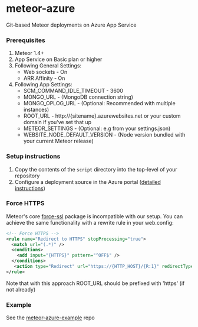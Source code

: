 # meteor-azure

Git-based Meteor deployments on Azure App Service

### Prerequisites

1. Meteor 1.4+
2. App Service on Basic plan or higher
3. Following General Settings:
    * Web sockets - On
    * ARR Affinity - On
4. Following App Settings:
    * SCM_COMMAND_IDLE_TIMEOUT - 3600
    * MONGO_URL - (MongoDB connection string)
    * MONGO_OPLOG_URL - (Optional: Recommended with multiple instances) 
    * ROOT_URL - http://{sitename}.azurewebsites.net or your custom domain if you've set that up
    * METEOR_SETTINGS - (Optional: e.g from your settings.json)
    * WEBSITE_NODE_DEFAULT_VERSION - (Node version bundled with your current Meteor release)

### Setup instructions

1. Copy the contents of the ```script``` directory into the top-level of your repository
2. Configure a deployment source in the Azure portal ([detailed instructions](https://azure.microsoft.com/en-us/documentation/articles/app-service-continuous-deployment)) 

### Force HTTPS

Meteor's core [force-ssl](https://atmospherejs.com/meteor/force-ssl) package is incompatible with our setup. You can achieve the same functionality with a rewrite rule in your web.config:

```xml
<!-- Force HTTPS -->
<rule name="Redirect to HTTPS" stopProcessing="true">
  <match url="(.*)" />
  <conditions>
    <add input="{HTTPS}" pattern="^OFF$" />
  </conditions>
   <action type="Redirect" url="https://{HTTP_HOST}/{R:1}" redirectType="Permanent" />
</rule>
```

Note that with this approach ROOT_URL should be prefixed with 'https' (if not already)

### Example

See the [meteor-azure-example](https://github.com/talos-code/meteor-azure-example) repo
